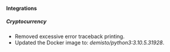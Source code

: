 
#### Integrations
##### Cryptocurrency
- Removed excessive error traceback printing.
- Updated the Docker image to: *demisto/python3:3.10.5.31928*.
